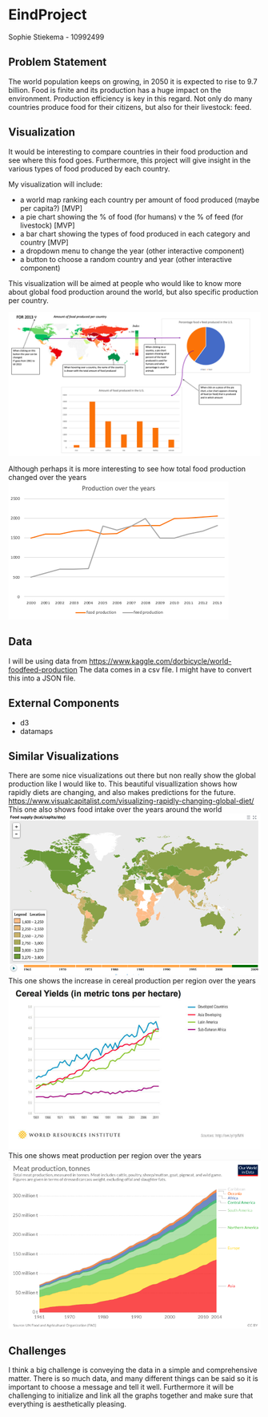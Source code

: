 # EindProject
Sophie Stiekema - 10992499
## Problem Statement
The world population keeps on growing, in 2050 it is expected to rise to 9.7 billion.
Food is finite and its production has a huge impact on the environment. Production efficiency is key in this regard.
Not only do many countries produce food for their citizens, but also for their livestock:
feed.

## Visualization
It would be interesting to compare countries in their food production and see where this food goes. Furthermore, this project will give insight in the various types of food produced by each country.

My visualization will include:
- a world map ranking each country per amount of food produced (maybe per capita?) [MVP]
- a pie chart showing the % of food (for humans) v the % of feed (for livestock) [MVP]
- a bar chart showing the types of food produced in each category and country [MVP]
- a dropdown menu  to change the year (other interactive component)
- a button to choose a random country and year (other interactive component)

This visualization will be aimed at people who would like to know more about global food production around the world, but also specific production per country.

![Project idea](assets/README-189d12f3.png)

Although perhaps it is more interesting to see how total food production changed over the years
![Linegraph](assets/README-564a4dd3.png)

## Data
I will be using data from https://www.kaggle.com/dorbicycle/world-foodfeed-production
The data comes in a csv file. I might have to convert this into a JSON file.

## External Components
- d3
- datamaps

## Similar Visualizations
There are some nice visualizations out there but non really show the global production like I would like to.
This beautiful visuallization shows how rapidly diets are changing, and also makes predictions for the future.
https://www.visualcapitalist.com/visualizing-rapidly-changing-global-diet/
This one also shows food intake over the years around the world
![worldkcal](assets/README-8e449bed.png)\
This one shows the increase in cereal production per region over the years
![cerealproduction](assets/README-571f0622.png)
This one shows meat production per region over the years
![meatproduction](assets/README-7af4988a.png)

## Challenges
I think a big challenge is conveying the data in a simple and comprehensive matter.
There is so much data, and many different things can be said so it is important to choose a message and tell it well.
Furthermore it will be challenging to initialize and link all the graphs together and make sure that everything is aesthetically pleasing.
